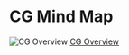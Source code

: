 # CG Mind Map

![CG Overview](CG_MindMap/CG_Overview.png)
[CG Overview](https://github.com/cosimaXR/Blog/blob/gh-pages/CG_MindMap/CG_Overview.png) 